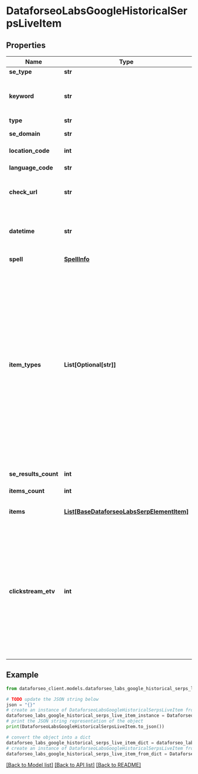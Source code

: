 # DataforseoLabsGoogleHistoricalSerpsLiveItem


## Properties

Name | Type | Description | Notes
------------ | ------------- | ------------- | -------------
**se_type** | **str** | search engine type | [optional] 
**keyword** | **str** | keyword obtained as a result of search engine autocorrection the results will be provided for the corrected keyword | [optional] 
**type** | **str** | type of element | [optional] 
**se_domain** | **str** | search engine domain in a POST array | [optional] 
**location_code** | **int** | location code in a POST array | [optional] 
**language_code** | **str** | language code in a POST array | [optional] 
**check_url** | **str** | direct URL to search engine results you can use it to make sure that we provided accurate results | [optional] 
**datetime** | **str** | date and time when the result was received in the UTC format: “yyyy-mm-dd hh-mm-ss +00:00” example: 2019-11-15 12:57:46 +00:00 | [optional] 
**spell** | [**SpellInfo**](SpellInfo.md) |  | [optional] 
**item_types** | **List[Optional[str]]** | types of search results in SERP contains types of search results (items) found in SERP. possible item types: answer_box, carousel, multi_carousel, featured_snippet, google_flights, google_reviews, google_posts, images, jobs, knowledge_graph, local_pack, hotels_pack, map, organic, paid, people_also_ask, related_searches, people_also_search, shopping, top_stories, twitter, video, events, mention_carousel, recipes, top_sights, scholarly_articles, popular_products, podcasts, questions_and_answers, find_results_on, stocks_box, visual_stories, commercial_units,  local_services, google_hotels, math_solver | [optional] 
**se_results_count** | **int** | total number of results in SERP | [optional] 
**items_count** | **int** | the number of results returned in the items array | [optional] 
**items** | [**List[BaseDataforseoLabsSerpElementItem]**](BaseDataforseoLabsSerpElementItem.md) | additional items present in the element if there are none, equals null | [optional] 
**clickstream_etv** | **int** | estimated traffic volume based on clickstream data calculated as the product of click-through-rate and clickstream search volume values of all keywords the domain ranks for to retrieve results for this field, the parameter include_clickstream_data must be set to true learn more about how the metric is calculated in this help center article https://dataforseo.com/help-center/whats-clickstream-estimated-traffic-volume-and-how-is-it-calculated | [optional] 

## Example

```python
from dataforseo_client.models.dataforseo_labs_google_historical_serps_live_item import DataforseoLabsGoogleHistoricalSerpsLiveItem

# TODO update the JSON string below
json = "{}"
# create an instance of DataforseoLabsGoogleHistoricalSerpsLiveItem from a JSON string
dataforseo_labs_google_historical_serps_live_item_instance = DataforseoLabsGoogleHistoricalSerpsLiveItem.from_json(json)
# print the JSON string representation of the object
print(DataforseoLabsGoogleHistoricalSerpsLiveItem.to_json())

# convert the object into a dict
dataforseo_labs_google_historical_serps_live_item_dict = dataforseo_labs_google_historical_serps_live_item_instance.to_dict()
# create an instance of DataforseoLabsGoogleHistoricalSerpsLiveItem from a dict
dataforseo_labs_google_historical_serps_live_item_from_dict = DataforseoLabsGoogleHistoricalSerpsLiveItem.from_dict(dataforseo_labs_google_historical_serps_live_item_dict)
```
[[Back to Model list]](../README.md#documentation-for-models) [[Back to API list]](../README.md#documentation-for-api-endpoints) [[Back to README]](../README.md)


